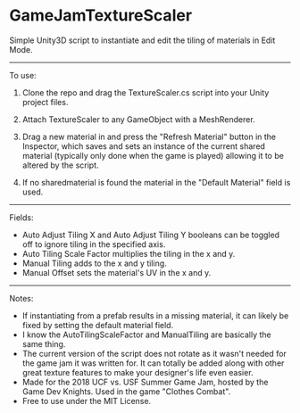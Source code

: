 # GameJamTextureScaler
Simple Unity3D script to instantiate and edit the tiling of materials in Edit Mode.

-------------

To use:
1. Clone the repo and drag the TextureScaler.cs script into your Unity project files. 

2. Attach TextureScaler to any GameObject with a MeshRenderer.

3. Drag a new material in and press the "Refresh Material" button in the Inspector, which saves and sets an instance of the current shared material (typically only done when the game is played) allowing it to be altered by the script.

4. If no sharedmaterial is found the material in the "Default Material" field is used.

--------------

Fields:
- Auto Adjust Tiling X and Auto Adjust Tiling Y booleans can be toggled off to ignore tiling in the specified axis.
- Auto Tiling Scale Factor multiplies the tiling in the x and y. 
- Manual Tiling adds to the x and y tiling.
- Manual Offset sets the material's UV in the x and y.

--------------

Notes:
- If instantiating from a prefab results in a missing material, it can likely be fixed by setting the default material field.
- I know the AutoTilingScaleFactor and ManualTiling are basically the same thing.
- The current version of the script does not rotate as it wasn't needed for the game jam it was written for. It can totally be added along with other great texture features to make your designer's life even easier.
- Made for the 2018 UCF vs. USF Summer Game Jam, hosted by the Game Dev Knights. Used in the game "Clothes Combat". 
- Free to use under the MIT License.

